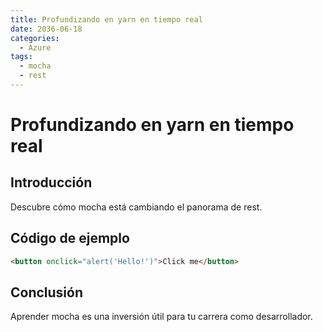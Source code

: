 ```yaml
---
title: Profundizando en yarn en tiempo real
date: 2036-06-18
categories:
  - Azure
tags:
  - mocha
  - rest
---
```


# Profundizando en yarn en tiempo real

## Introducción

Descubre cómo mocha está cambiando el panorama de rest.

## Código de ejemplo

```html
<button onclick="alert('Hello!')">Click me</button>
```

## Conclusión

Aprender mocha es una inversión útil para tu carrera como desarrollador.